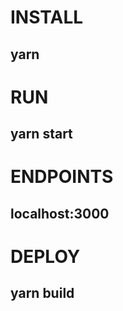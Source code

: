 # INSTALL 
## yarn 

# RUN 
## yarn start 

# ENDPOINTS 
## localhost:3000

# DEPLOY 
## yarn build
